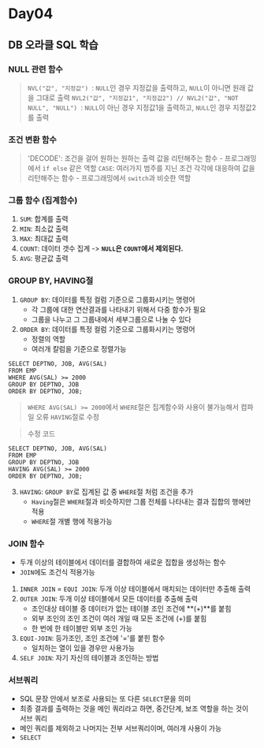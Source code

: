 # Day04

## DB 오라클 SQL 학습

### NULL 관련 함수
> `NVL("값", "지정값") `: `NULL`인 경우 지정값을 출력하고, `NULL`이 아니면 원래 값을 그대로 출력
> `NVL2("값", "지정값1", "지정값2") // NVL2("값", "NOT NULL", "NULL") `: `NULL`이 아닌 경우 지정값1을  출력하고, `NULL`인 경우 지정값2를 출력

### 조건 변환 함수
> 'DECODE': 조건을 걸어 원하는 원하는 출력 값을 리턴해주는 함수
    - 프로그래밍에서 `ìf else` 같은 역할
> `CASE`: 여러가지 범주를 지닌 조건 각각에 대응하여 값을 리턴해주는 함수
    - 프로그래밍에서 `switch`과 비슷한 역할

### 그룹 함수 (집계함수)
1. `SUM`: 합계를 출력
2. `MIN`: 최소값 출력
3. `MAX`: 최대값 출력
4. `COUNT`: 데이터 갯수 집계 -> **`NULL`은 `COUNT`에서 제외된다.**
5. `AVG`: 평균값 출력

### GROUP BY, HAVING절
1. `GROUP BY`: 데이터를 특정 컬럼 기준으로 그룹화시키는 명령어
    - 각 그룹에 대한 연산결과를 나타내기 위해서 다중 함수가 필요
    - 그룹을 나누고 그 그룹내에서 세부그룹으로 나눌 수 있다
2. `ORDER BY`: 데이터를 특정 컬럼 기준으로 그룹화시키는 명령어
    - 정렬의 역할
    - 여러개 칼럼을 기준으로 정렬가능

```oracle
SELECT DEPTNO, JOB, AVG(SAL)
FROM EMP
WHERE AVG(SAL) >= 2000
GROUP BY DEPTNO, JOB
ORDER BY DEPTNO, JOB;
```
> `WHERE AVG(SAL) >= 2000`에서 `WHERE`절은 집계함수와 사용이 불가능해서 컴파일 오류
> `HAVING`절로 수정 

> 수정 코드
```oracle
SELECT DEPTNO, JOB, AVG(SAL)
FROM EMP
GROUP BY DEPTNO, JOB
HAVING AVG(SAL) >= 2000
ORDER BY DEPTNO, JOB;
```

3. `HAVING`: `GROUP BY`로 집계된 값 중 `WHERE`절 처럼 조건을 추가
    - `Having`절은 `WHERE`절과 비슷하지만 그룹 전체를 나타내는 결과 집합의 행에만 적용
    - `WHERE`절 개별 행에 적용가능

### JOIN 함수
- 두개 이상의 테이블에서 데이터를 결합하여 새로운 집합을 생성하는 함수
- `JOIN`에도 조건식 적용가능
1. `INNER JOIN` = `EQUI JOIN`: 두개 이상 테이블에서 매치되는 데이터만 추출해 출력
2. `OUTER JOIN`: 두개 이상 테이블에서 모든 데이터를 추출해 출력
    - 조인대상 테이블 중 데이터가 없는 테이블 조인 조건에 **(+)**를 붙힘
    - 외부 조인의 조인 조건이 여러 개일 때 모든 조건에 (+)를 붙힘
    - 한 번에 한 테이블만 외부 조인 가능
3. `EQUI-JOIN`: 등가조인, 조인 조건에 '='를 붙힌 함수 
    - 일치하는 열이 있을 경우만 사용가능
4. `SELF JOIN`: 자기 자신의 테이블과 조인하는 방법

### 서브쿼리
- SQL 문장 안에서 보조로 사용되는 또 다른 `SELECT`문을 의미
- 최종 결과를 출력하는 것을 메인 쿼리라고 하면, 중간단계, 보조 역할을 하는 것이 서브 쿼리
- 메인 쿼리를 제외하고 나머지는 전부 서브쿼리이며, 여러개 사용이 가능
- `SELECT`

